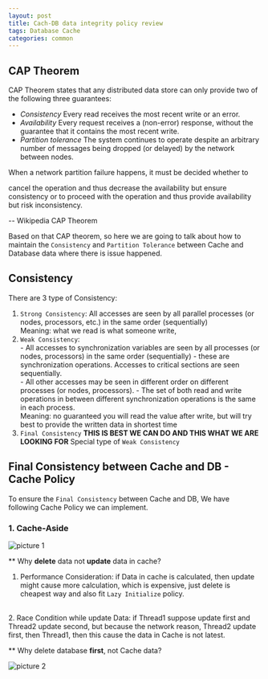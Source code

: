 ```yaml
---
layout: post
title: Cach-DB data integrity policy review
tags: Database Cache 
categories: common
---
```


## CAP Theorem

CAP Theorem states that any distributed data store can only provide two of the following three guarantees:

- _Consistency_
Every read receives the most recent write or an error.
- _Availability_
Every request receives a (non-error) response, without the guarantee that it contains the most recent write.
- _Partition tolerance_
The system continues to operate despite an arbitrary number of messages being dropped (or delayed) by the network between nodes.

When a network partition failure happens, it must be decided whether to

cancel the operation and thus decrease the availability but ensure consistency or to
proceed with the operation and thus provide availability but risk inconsistency.

-- Wikipedia CAP Theorem


Based on that CAP theorem, so here we are going to talk about how to maintain the `Consistency` and `Partition Tolerance` between Cache and Database data where there is issue happened.

## Consistency

There are 3 type of Consistency:

1. `Strong Consistency`: All accesses are seen by all parallel processes (or nodes, processors, etc.) in the same order (sequentially)
        <br>Meaning: what we read is what someone write, 
2. `Weak Consistency`:  
        - All accesses to synchronization variables are seen by all processes (or nodes, processors) in the same order (sequentially) - these are synchronization operations. Accesses to critical sections are seen sequentially.<br>
        - All other accesses may be seen in different order on different processes (or nodes, processors).
        - The set of both read and write operations in between different synchronization operations is the same in each process.
        <br>Meaning: no guaranteed you will read the value after write, but will try best to provide the written data in shortest time
3. `Final Consistency` __THIS IS BEST WE CAN DO AND THIS WHAT WE ARE LOOKING FOR__
        Special type of `Weak Consistency`


## Final Consistency between Cache and DB -  Cache Policy

To ensure the `Final Consistency` between Cache and DB, We have following Cache Policy we can implement.

### 1. Cache-Aside

![picture 1](https://r0ngsh3n.github.io/static/img/../../../../../static/img/cache-aside.drawio.png)


** Why __delete__ data not __update__ data in cache?

1. Performance Consideration: if Data in cache is calculated, then update might cause more calculation, which is expensive, just delete is cheapest way and also fit `Lazy Initialize` policy.
<br>
2. Race Condition while update Data: if Thread1 suppose update first and Thread2 update second, but because the network reason, Thread2 update first, then Thread1, then this cause the data in Cache is not latest.

** Why delete database __first__, not Cache data?


![picture 2](https://r0ngsh3n.github.io/static/img/../../../../../static/img/cache-aside-erro1.drawio.png)